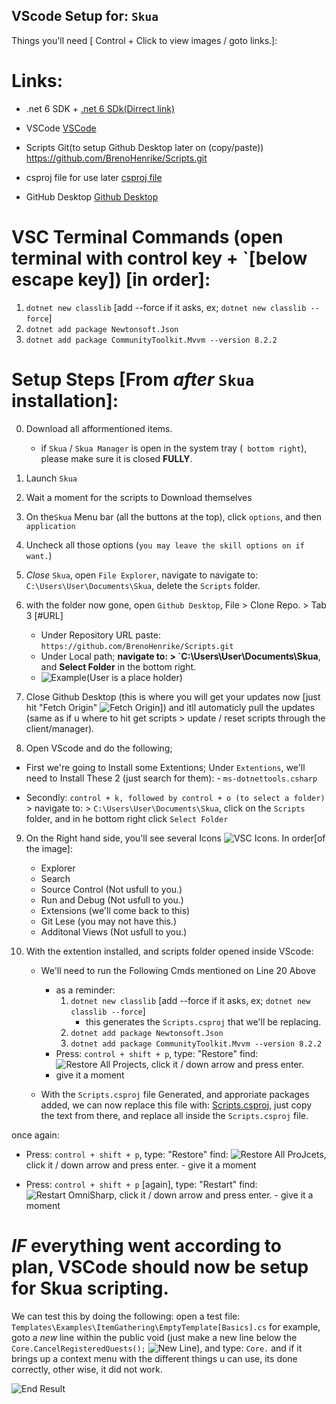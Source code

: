 VScode Setup for: `Skua`
----------------------------
Things you'll need [ Control + Click to view images / goto links.]:

# Links: 

- .net 6 SDK +
[.net 6 SDk(Dirrect link)](https://dotnet.microsoft.com/en-us/download/dotnet/thank-you/sdk-6.0.420-windows-x64-installer)

- VSCode
[VSCode](https://code.visualstudio.com/download)

- Scripts Git(to setup Github Desktop later on (copy/paste))
https://github.com/BrenoHenrike/Scripts.git

- csproj file for use later
[csproj file](https://github.com/wtffidy/shit-yourself/blob/main/Scripts.csproj)

- GitHub Desktop
[Github Desktop](https://desktop.github.com/)


# VSC Terminal Commands (open terminal with control key + `[below escape key]) [in order]:

1. `dotnet new classlib` [add --force if it asks, ex; `dotnet new classlib --force`]
2. `dotnet add package Newtonsoft.Json`
3. `dotnet add package CommunityToolkit.Mvvm --version 8.2.2`


# Setup Steps [From *after* `Skua` installation]:

0. Download all afformentioned items.
    - if `Skua` / `Skua Manager` is open in the system tray (` bottom right`), please make sure it is closed **FULLY**.

1. Launch `Skua`

2. Wait a moment for the scripts to Download themselves

3. On the`Skua` Menu bar (all the buttons at the top), click `options`, and then `application`

4. Uncheck all those options (`you may leave the skill options on if want.`)

5. *Close* `Skua`, open `File Explorer`, navigate to navigate to: `C:\Users\User\Documents\Skua`, delete the `Scripts` folder.

6. with the folder now gone, open `Github Desktop`, File > Clone Repo. > Tab 3 [#URL]
    - Under Repository URL paste: `https://github.com/BrenoHenrike/Scripts.git`
    - Under Local path; **navigate to: > `C:\Users\User\Documents\Skua**, and **Select Folder** in the bottom right.
    - ![Example(*User* is a place holder)](https://i.imgur.com/SP4OBNZ.png) 

7. Close Github Desktop (this is where you will get your updates now [just hit "Fetch Origin" ![Fetch Origin](https://i.imgur.com/J6vMvle.png)]) and itll automaticly pull the updates (same as if u where to hit get scripts > update / reset scripts through the client/manager).

8. Open VScode and do the following;

- First we're going to Install some Extentions;
Under `Extentions`, we'll need to Install These 2 (just search for them):
        - `ms-dotnettools.csharp` 
 
- Secondly: `control + k, followed by control + o (to select a folder)` > navigate to: > `C:\Users\User\Documents\Skua`, click on the `Scripts` folder, and in he bottom right click `Select Folder`

9. On the Right hand side, you'll see several Icons ![VSC Icons](https://i.imgur.com/l5nbsFf.png).
In order[of the image]: 
    - Explorer
    - Search
    - Source Control (Not usfull to you.)
    - Run and Debug (Not usfull to you.)
    - Extensions (we'll come back to this)
    - Git Lese (you may not have this.)
    - Additonal Views (Not usfull to you.)

10. With the extention installed, and scripts folder opened inside VScode:
    - We'll need to run the Following Cmds mentioned on Line 20 Above
        - as a reminder: 
            1. `dotnet new classlib` [add --force if it asks, ex; `dotnet new classlib --force`]
                - this generates the `Scripts.csproj` that we'll be replacing.
            2. `dotnet add package Newtonsoft.Json`
            3. `dotnet add package CommunityToolkit.Mvvm --version 8.2.2`
        - Press: `control + shift + p`, type: "Restore" find: ![Restore All Projects](https://i.imgur.com/yZ3xbzh.png), click it / down arrow and press enter.
        - give it a moment

    - With the `Scripts.csproj` file Generated, and approriate packages added, we can now replace this file with: [Scripts.csproj](https://github.com/wtffidy/shit-yourself/blob/main/Scripts.csproj), just copy the text from there, and replace all inside the `Scripts.csproj` file.

 once again:
 - Press: `control + shift + p`, type: "Restore" find: ![Restore All ProJcets](https://i.imgur.com/yZ3xbzh.png), click it / down arrow and press enter.
        - give it a moment

 - Press: `control + shift + p` [again], type: "Restart" find:   ![Restart OmniSharp](https://i.imgur.com/boCTkJp.png), click it / down arrow and press enter.
        - give it a moment

# *IF* everything went according to plan, VSCode should now be setup for Skua scripting.
We can test this by doing the following:
open a test file: `Templates\Examples\ItemGathering\EmptyTemplate[Basics].cs` for example, goto a *new* line within the public void (just make a new line below the `Core.CancelRegisteredQuests();` ![New Line](https://i.imgur.com/c8hxAUb.png)), and type: `Core.` and if it brings up a context menu with the different things u can use, its done correctly, other wise, it did not work. 

![End Result](https://i.imgur.com/UO5i9Vr.png)
